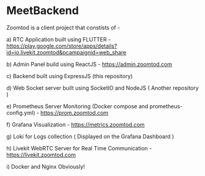 # MeetBackend
Zoomtod is a client project that constists of - 

a) RTC Application built using FLUTTER - https://play.google.com/store/apps/details?id=io.livekit.zoomtod&pcampaignid=web_share

b) Admin Panel build using ReactJS - https://admin.zoomtod.com

c) Backend built using ExpressJS (this repository)

d) Web Socket server built using SocketIO and NodeJS ( Another repository )

e) Prometheus Server Monitoring (Docker compose and prometheus-config.yml) - https://prom.zoomtod.com

f) Grafana Visualization - https://metrics.zoomtod.com 

g) Loki for Logs collection ( Displayed on the Grafana Dashboard )

h) Livekit WebRTC Server for Real Time Communication - https://livekit.zoomtod.com

i) Docker and Nginx Obviously!
